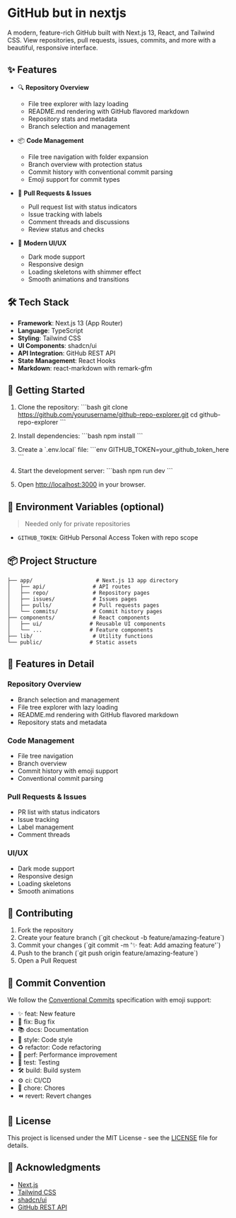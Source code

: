 # GitHub but in nextjs

A modern, feature-rich GitHub built with Next.js 13, React, and Tailwind CSS. View repositories, pull requests, issues, commits, and more with a beautiful, responsive interface.

## ✨ Features

- 🔍 **Repository Overview**
  - File tree explorer with lazy loading
  - README.md rendering with GitHub flavored markdown
  - Repository stats and metadata
  - Branch selection and management

- 📦 **Code Management**
  - File tree navigation with folder expansion
  - Branch overview with protection status
  - Commit history with conventional commit parsing
  - Emoji support for commit types

- 🎯 **Pull Requests & Issues**
  - Pull request list with status indicators
  - Issue tracking with labels
  - Comment threads and discussions
  - Review status and checks

- 💅 **Modern UI/UX**
  - Dark mode support
  - Responsive design
  - Loading skeletons with shimmer effect
  - Smooth animations and transitions

## 🛠️ Tech Stack

- **Framework**: Next.js 13 (App Router)
- **Language**: TypeScript
- **Styling**: Tailwind CSS
- **UI Components**: shadcn/ui
- **API Integration**: GitHub REST API
- **State Management**: React Hooks
- **Markdown**: react-markdown with remark-gfm

## 🚀 Getting Started

1. Clone the repository:
\`\`\`bash
git clone https://github.com/yourusername/github-repo-explorer.git
cd github-repo-explorer
\`\`\`

2. Install dependencies:
\`\`\`bash
npm install
\`\`\`

3. Create a \`.env.local\` file:
\`\`\`env
GITHUB_TOKEN=your_github_token_here
\`\`\`

4. Start the development server:
\`\`\`bash
npm run dev
\`\`\`

5. Open [http://localhost:3000](http://localhost:3000) in your browser.

## 🔑 Environment Variables (optional) 
> Needed only for private repositories

- `GITHUB_TOKEN`: GitHub Personal Access Token with repo scope

## 📦 Project Structure

```
├── app/                    # Next.js 13 app directory
│   ├── api/               # API routes
│   ├── repo/              # Repository pages
│   ├── issues/            # Issues pages
│   ├── pulls/             # Pull requests pages
│   └── commits/           # Commit history pages
├── components/            # React components
│   ├── ui/               # Reusable UI components
│   └── ...               # Feature components
├── lib/                   # Utility functions
└── public/               # Static assets
```

## 🎨 Features in Detail

### Repository Overview
- Branch selection and management
- File tree explorer with lazy loading
- README.md rendering with GitHub flavored markdown
- Repository stats and metadata

### Code Management
- File tree navigation
- Branch overview
- Commit history with emoji support
- Conventional commit parsing

### Pull Requests & Issues
- PR list with status indicators
- Issue tracking
- Label management
- Comment threads

### UI/UX
- Dark mode support
- Responsive design
- Loading skeletons
- Smooth animations

## 🤝 Contributing

1. Fork the repository
2. Create your feature branch (\`git checkout -b feature/amazing-feature\`)
3. Commit your changes (\`git commit -m '✨ feat: Add amazing feature'\`)
4. Push to the branch (\`git push origin feature/amazing-feature\`)
5. Open a Pull Request

## 📝 Commit Convention

We follow the [Conventional Commits](https://www.conventionalcommits.org/) specification with emoji support:

- ✨ feat: New feature
- 🐛 fix: Bug fix
- 📚 docs: Documentation
- 💎 style: Code style
- ♻️ refactor: Code refactoring
- 🚀 perf: Performance improvement
- 🧪 test: Testing
- 🛠️ build: Build system
- ⚙️ ci: CI/CD
- 🧹 chore: Chores
- ⏪ revert: Revert changes

## 📄 License

This project is licensed under the MIT License - see the [LICENSE](LICENSE) file for details.

## 🙏 Acknowledgments

- [Next.js](https://nextjs.org/)
- [Tailwind CSS](https://tailwindcss.com/)
- [shadcn/ui](https://ui.shadcn.com/)
- [GitHub REST API](https://docs.github.com/rest) 